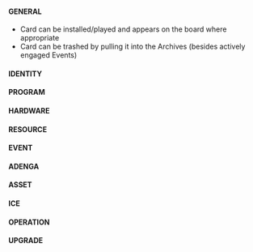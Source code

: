 #### GENERAL
* Card can be installed/played and appears on the board where appropriate
* Card can be trashed by pulling it into the Archives (besides actively engaged Events)

#### IDENTITY

#### PROGRAM

#### HARDWARE

#### RESOURCE

#### EVENT

#### ADENGA

#### ASSET

#### ICE

#### OPERATION

#### UPGRADE